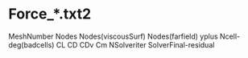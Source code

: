 
# Force_*.txt2

MeshNumber   Nodes  Nodes(viscousSurf)   Nodes(farfield)  yplus  Ncell-deg(badcells)  CL  CD  CDv  Cm NSolveriter SolverFinal-residual

